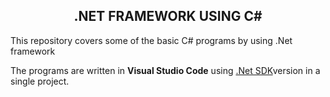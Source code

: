 <div align="center">
<h2>.NET FRAMEWORK USING C#</h2>
</div>
<P>This repository covers some of the basic C# programs by using .Net framework</P>
The programs are written in <b>Visual Studio Code</b> using <a href="https://dotnet.microsoft.com/en-us/download/visual-studio-sdks">.Net SDK</a>version in a single project.<br>
